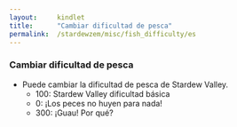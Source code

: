 ```yaml
---
layout:     kindlet
title:      "Cambiar dificultad de pesca"
permalink:  /stardewzem/misc/fish_difficulty/es
---
```


### **Cambiar dificultad de pesca**

* Puede cambiar la dificultad de pesca de Stardew Valley.
  * 100: Stardew Valley dificultad básica
  *   0: ¡Los peces no huyen para nada!
  * 300: ¡Guau! Por qué?

<br/>
<br/>
